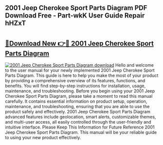 ## 2001 Jeep Cherokee Sport Parts Diagram PDF Download Free - Part-wkK User Guide Repair hHZxT

# <h2><a href="http://dfhqso7.blite.top/?on=2001+Jeep+Cherokee+Sport+Parts+Diagram">🔗Download New 👉🔴 2001 Jeep Cherokee Sport Parts Diagram</a></h2>

[![2001 Jeep Cherokee Sport Parts Diagram download](https://i.imgur.com/lujVjoI.png)](http://dfhqso7.blite.top/?on=2001+Jeep+Cherokee+Sport+Parts+Diagram)
Hello and welcome to the user manual for your newly implemented 2001 Jeep Cherokee Sport Parts Diagram. This guide is here to help you make the most of your product by providing a comprehensive overview of its features, functions, and benefits. You will find step-by-step instructions for installation, usage, maintenance, and troubleshooting. Before you begin using your 2001 Jeep Cherokee Sport Parts Diagram, please take a moment to read this manual carefully. It contains essential information on product setup, operation, maintenance, and troubleshooting, ensuring that you are able to use the product safely and effectively. 2001 Jeep Cherokee Sport Parts Diagram advanced features include geolocation, smart alerts, customizable themes, and multi-user access, all easily controlled through the user-friendly and intuitive interface. Please Keep This Information for Future Reference 2001 Jeep Cherokee Sport Parts Diagram. This manual will be your reliable guide to using your new product effectively.
